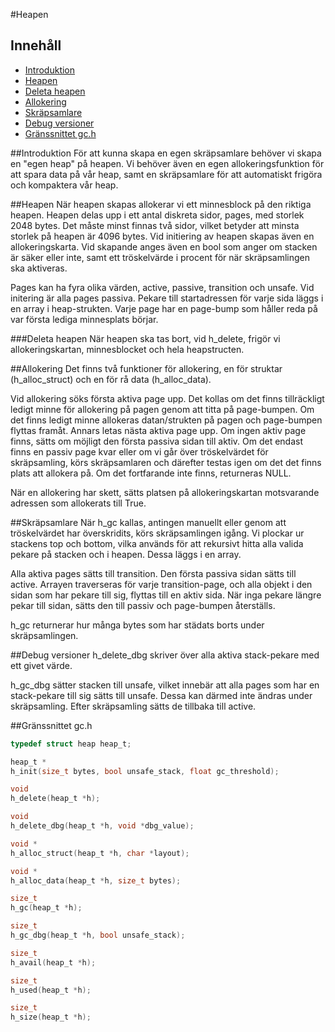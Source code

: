 #Heapen

## Innehåll
- [Introduktion](#introduktion)  
- [Heapen](#heapen)
 - [Deleta heapen](#deleta-heapen)
- [Allokering](#allokering)
- [Skräpsamlare](#skräpsamlare)
- [Debug versioner](#debug-versioner)
- [Gränssnittet gc.h](#gränssnittet-gch)

##Introduktion
För att kunna skapa en egen skräpsamlare behöver vi skapa en "egen heap" på heapen. Vi behöver även en egen allokeringsfunktion för att spara data på vår heap, samt en skräpsamlare för att automatiskt frigöra och kompaktera vår heap.  

##Heapen
När heapen skapas allokerar vi ett minnesblock på den riktiga heapen. Heapen delas upp i ett antal diskreta sidor, pages, med storlek 2048 bytes. Det måste minst finnas två sidor, vilket betyder att minsta storlek på heapen är 4096 bytes. Vid initiering av heapen skapas även en allokeringskarta. Vid skapande anges även en bool som anger om stacken är säker eller inte, samt ett tröskelvärde i procent för när skräpsamlingen ska aktiveras. 

Pages kan ha fyra olika värden, active, passive, transition och unsafe. Vid initering är alla pages passiva. Pekare till startadressen för varje sida läggs i en array i heap-strukten. Varje page har en page-bump som håller reda på var första lediga minnesplats börjar. 

###Deleta heapen
När heapen ska tas bort, vid h_delete, frigör vi allokeringskartan, minnesblocket och hela heapstructen. 


##Allokering
Det finns två funktioner för allokering, en för struktar (h_alloc_struct) och en för rå data (h_alloc_data).

Vid allokering söks första aktiva page upp. Det kollas om det finns tillräckligt ledigt minne för allokering på pagen genom att titta på page-bumpen. Om det finns ledigt minne allokeras datan/strukten på pagen och page-bumpen flyttas framåt. Annars letas nästa aktiva page upp. Om ingen aktiv page finns, sätts om möjligt den första passiva sidan till aktiv. Om det endast finns en passiv page kvar eller om vi går över tröskelvärdet för skräpsamling, körs skräpsamlaren och därefter testas igen om det det finns plats att allokera på. Om det fortfarande inte finns, returneras NULL. 

När en allokering har skett, sätts platsen på allokeringskartan motsvarande adressen som allokerats till True. 


##Skräpsamlare
När h_gc kallas, antingen manuellt eller genom att tröskelvärdet har överskridits, körs skräpsamlingen igång. Vi plockar ur stackens top och bottom, vilka används för att rekursivt hitta alla valida pekare på stacken och i heapen. Dessa läggs i en array. 

Alla aktiva pages sätts till transition. Den första passiva sidan sätts till active. Arrayen traverseras för varje transition-page, och alla objekt i den sidan som har pekare till sig, flyttas till en aktiv sida. När inga pekare längre pekar till sidan, sätts den till passiv och page-bumpen återställs.  

h_gc returnerar hur många bytes som har städats borts under skräpsamlingen. 


##Debug versioner
h_delete_dbg skriver över alla aktiva stack-pekare med ett givet värde. 

h_gc_dbg sätter stacken till unsafe, vilket innebär att alla pages som har en stack-pekare till sig sätts till unsafe. Dessa kan därmed inte ändras under skräpsamling. Efter skräpsamling sätts de tillbaka till active. 


##Gränssnittet gc.h

```c
typedef struct heap heap_t;

heap_t *
h_init(size_t bytes, bool unsafe_stack, float gc_threshold);

void 
h_delete(heap_t *h);

void 
h_delete_dbg(heap_t *h, void *dbg_value);

void *
h_alloc_struct(heap_t *h, char *layout);

void *
h_alloc_data(heap_t *h, size_t bytes);

size_t 
h_gc(heap_t *h);

size_t 
h_gc_dbg(heap_t *h, bool unsafe_stack);

size_t 
h_avail(heap_t *h);

size_t 
h_used(heap_t *h);

size_t 
h_size(heap_t *h);
```
